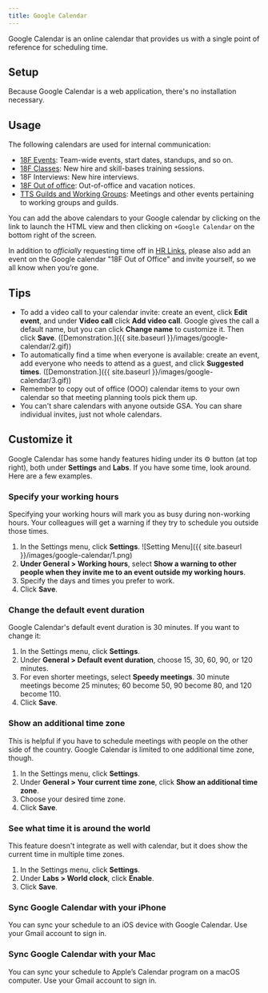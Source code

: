 ```yaml
---
title: Google Calendar
---
```


Google Calendar is an online calendar that provides us with a single point of reference for scheduling time.

## Setup

Because Google Calendar is a web application, there's no installation necessary.

## Usage

The following calendars are used for internal communication:

* [18F Events](https://calendar.google.com/calendar/embed?src=gsa.gov_3rapmucstu32ma18da84el20ug%40group.calendar.google.com): Team-wide events, start dates, standups, and so on.
* [18F Classes](https://calendar.google.com/calendar/embed?src=gsa.gov_vpfql4425bt1kj5fatahokgg94%40group.calendar.google.com): New hire and skill-bases training sessions.
* 18F Interviews: New hire interviews.
* [18F Out of office](https://calendar.google.com/calendar/embed?src=gsa.gov_bth7useo0eeiicjgos2di6ph8k%40group.calendar.google.com): Out-of-office and vacation notices.
* [TTS Guilds and Working Groups](https://www.google.com/calendar/embed?src=gsa.gov_o1aqcv28k1f0nmca5bkch8los4%40group.calendar.google.com): Meetings and other events pertaining to working groups and guilds.

You can add the above calendars to your Google calendar by clicking on the link to launch the HTML view and then clicking on `+Google Calendar` on the bottom right of the screen.

In addition to <em>officially</em> requesting time off in <a href="/gsa-internal-tools/#hr-links">HR Links</a>, please also add an event on the Google calendar "18F Out of Office" and invite yourself, so we all know when you’re gone.

## Tips

- To add a video call to your calendar invite: create an event, click **Edit event**, and under **Video call** click **Add video call**. Google gives the call a default name, but you can click **Change name** to customize it. Then click **Save**. ([Demonstration.]({{ site.baseurl }}/images/google-calendar/2.gif))
- To automatically find a time when everyone is available: create an event, add everyone who needs to attend as a guest, and click **Suggested times**. ([Demonstration.]({{ site.baseurl }}/images/google-calendar/3.gif))
- Remember to copy out of office (OOO) calendar items to your own calendar so that meeting planning tools pick them up.
- You can't share calendars with anyone outside GSA. You can share individual invites, just not whole calendars.

## Customize it

Google Calendar has some handy features hiding under its ⚙ button (at top right), both under **Settings** and **Labs**. If you have some time, look around. Here are a few examples.

### Specify your working hours

Specifying your working hours will mark you as busy during non-working hours. Your colleagues will get a warning if they try to schedule you outside those times.

1. In the Settings menu, click **Settings**.  ![Setting Menu]({{ site.baseurl }}/images/google-calendar/1.png)  
2. **Under General > Working hours**, select **Show a warning to other people when they invite me to an event outside my working hours**.
3. Specify the days and times you prefer to work.
4. Click **Save**.

### Change the default event duration

Google Calendar's default event duration is 30 minutes. If you want to change it:

1. In the Settings menu, click **Settings**.
2. Under **General > Default event duration**, choose 15, 30, 60, 90, or 120 minutes.
3. For even shorter meetings, select **Speedy meetings**. 30 minute meetings become 25 minutes; 60 become 50, 90 become 80, and 120 become 110.
4. Click **Save**.

### Show an additional time zone

This is helpful if you have to schedule meetings with people on the other side of the country. Google Calendar is limited to one additional time zone, though.

1. In the Settings menu, click **Settings**.
2. Under **General > Your current time zone**, click **Show an additional time zone**.
3. Choose your desired time zone.
4. Click **Save**.

### See what time it is around the world

This feature doesn't integrate as well with calendar, but it does show the current time in multiple time zones.

1. In the Settings menu, click **Settings**.
2. Under **Labs > World clock**, click **Enable**.
3. Click **Save**.

### Sync Google Calendar with your iPhone

You can sync your schedule to an iOS device with Google Calendar. Use your Gmail account to sign in.

### Sync Google Calendar with your Mac

You can sync your schedule to Apple’s Calendar program on a macOS computer. Use your Gmail account to sign in.
